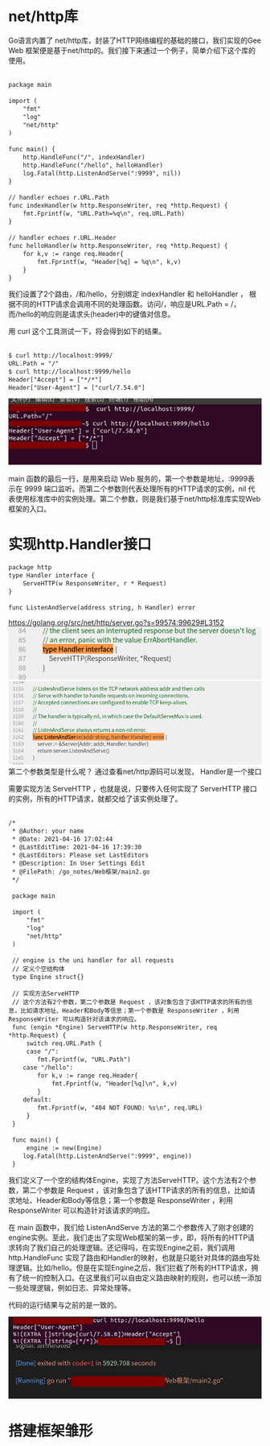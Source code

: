 <!--
 * @Author: your name
 * @Date: 2021-04-16 16:21:53
 * @LastEditTime: 2021-04-16 18:00:39
 * @LastEditors: Please set LastEditors
 * @Description: In User Settings Edit
 * @FilePath: /go_notes/docs/go语言启动一个web服务.md
-->

# net/http库
Go语言内置了 net/http库，封装了HTTP网络编程的基础的接口，我们实现的Gee Web 框架便是基于net/http的。我们接下来通过一个例子，简单介绍下这个库的使用。

```

package main

import (
	"fmt"
	"log"
	"net/http"
)

func main() {
	http.HandleFunc("/", indexHandler)
	http.HandleFunc("/hello", helloHandler)
	log.Fatal(http.ListenAndServe(":9999", nil))
}

// handler echoes r.URL.Path
func indexHandler(w http.ResponseWriter, req *http.Request) {
	fmt.Fprintf(w, "URL.Path=%q\n", req.URL.Path)
}

// handler echoes r.URL.Header
func helloHandler(w http.ResponseWriter, req *http.Request) {
	for k,v := range req.Header{
		fmt.Fprintf(w, "Header[%q] = %q\n", k,v)
	}
}
```
我们设置了2个路由，/和/hello，分别绑定 indexHandler 和 helloHandler ， 根据不同的HTTP请求会调用不同的处理函数。访问/，响应是URL.Path = /，而/hello的响应则是请求头(header)中的键值对信息。

用 curl 这个工具测试一下，将会得到如下的结果。
```

$ curl http://localhost:9999/
URL.Path = "/"
$ curl http://localhost:9999/hello
Header["Accept"] = ["*/*"]
Header["User-Agent"] = ["curl/7.54.0"]
```

![](./assets/../../assets/httpserver.jpeg)


main 函数的最后一行，是用来启动 Web 服务的，第一个参数是地址，:9999表示在 9999 端口监听。而第二个参数则代表处理所有的HTTP请求的实例，nil 代表使用标准库中的实例处理。第二个参数，则是我们基于net/http标准库实现Web框架的入口。

# 实现http.Handler接口

```
package http
type Handler interface {
    ServeHTTP(w ResponseWriter, r * Request)
}

func ListenAndServe(address string, h Handler) error
```
https://golang.org/src/net/http/server.go?s=99574:99629#L3152
![](./assets/../../assets/type_handler_interface.png)
![](../assets/ListenAndServer.png)
第二个参数类型是什么呢？
通过查看net/http源码可以发现， Handler是一个接口

需要实现方法 ServeHTTP ，也就是说，只要传入任何实现了 ServerHTTP 接口的实例，所有的HTTP请求，就都交给了该实例处理了。

```

/*
 * @Author: your name
 * @Date: 2021-04-16 17:02:44
 * @LastEditTime: 2021-04-16 17:39:30
 * @LastEditors: Please set LastEditors
 * @Description: In User Settings Edit
 * @FilePath: /go_notes/Web框架/main2.go
 */

 package main
 
 import (
	 "fmt"
	 "log"
	 "net/http"
 )

 // engine is the uni handler for all requests
 // 定义个空结构体
 type Engine struct{}

 // 实现方法ServeHTTP
 // 这个方法有2个参数，第二个参数是 Request ，该对象包含了该HTTP请求的所有的信息，比如请求地址、Header和Body等信息；第一个参数是 ResponseWriter ，利用 ResponseWriter 可以构造针对该请求的响应。
 func (engin *Engine) ServeHTTP(w http.ResponseWriter, req *http.Request) {
	 switch req.URL.Path {
	 case "/":
		fmt.Fprintf(w, "URL.Path")
	case "/hello":
		for k,v := range req.Header{
			fmt.Fprintf(w, "Header[%q]\n", k,v)
		}	
	default:
		fmt.Fprintf(w, "404 NOT FOUND: %s\n", req.URL)	 
	 }
 }

 func main() {
	 engine := new(Engine)
	log.Fatal(http.ListenAndServe(":9999", engine))
 }

```



我们定义了一个空的结构体Engine，实现了方法ServeHTTP。这个方法有2个参数，第二个参数是 Request ，该对象包含了该HTTP请求的所有的信息，比如请求地址、Header和Body等信息；第一个参数是 ResponseWriter ，利用 ResponseWriter 可以构造针对该请求的响应。

在 main 函数中，我们给 ListenAndServe 方法的第二个参数传入了刚才创建的engine实例。至此，我们走出了实现Web框架的第一步，即，将所有的HTTP请求转向了我们自己的处理逻辑。还记得吗，在实现Engine之前，我们调用 http.HandleFunc 实现了路由和Handler的映射，也就是只能针对具体的路由写处理逻辑。比如/hello。但是在实现Engine之后，我们拦截了所有的HTTP请求，拥有了统一的控制入口。在这里我们可以自由定义路由映射的规则，也可以统一添加一些处理逻辑，例如日志、异常处理等。

代码的运行结果与之前的是一致的。

![](../assets/框架设计1.png)

# 搭建框架雏形